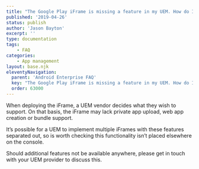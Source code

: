 ```yaml
---
title: "The Google Play iFrame is missing a feature in my UEM. How do I enable it?"
published: '2019-04-26'
status: publish
author: 'Jason Bayton'
excerpt: ''
type: documentation
tags: 
    - FAQ
categories:
    - App management
layout: base.njk
eleventyNavigation:
  parent: 'Android Enterprise FAQ'
  key: "The Google Play iFrame is missing a feature in my UEM. How do I enable it?"
  order: 63000
--- 
```

When deploying the iFrame, a UEM vendor decides what they wish to support. On that basis, the iFrame may lack private app upload, web app creation or bundle support.

It’s possible for a UEM to implement multiple iFrames with these features separated out, so is worth checking this functionality isn’t placed elsewhere on the console.

Should additional features not be available anywhere, please get in touch with your UEM provider to discuss this.

